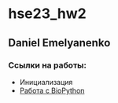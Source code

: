 # hse23_hw2
## Daniel Emelyanenko
### Ссылки на работы:

- Инициализация
- [Работа с BioPython](https://colab.research.google.com/drive/1CAwgdEVeRudIWc4ulrsMkpM8cCXjA511?usp=sharing)
